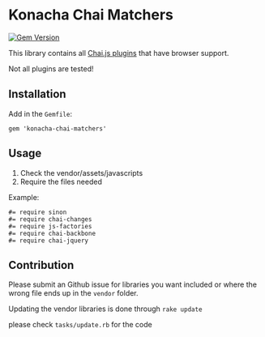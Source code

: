 Konacha Chai Matchers
=====================

[![Gem Version](https://fury-badge.herokuapp.com/rb/konacha-chai-matchers.png)](http://badge.fury.io/rb/konacha-chai-matchers)

This library contains all [Chai.js plugins](http://chaijs.com/plugins)
that have browser support.

Not all plugins are tested!

Installation
------------

Add in the `Gemfile`:

    gem 'konacha-chai-matchers'


Usage
-----

1. Check the vendor/assets/javascripts
2. Require the files needed

Example:

    #= require sinon
    #= require chai-changes
    #= require js-factories
    #= require chai-backbone
    #= require chai-jquery

Contribution
------------

Please submit an Github issue for libraries you want included or where the wrong file ends up in the `vendor` folder.

Updating the vendor libraries is done through `rake update`

please check `tasks/update.rb` for the code

